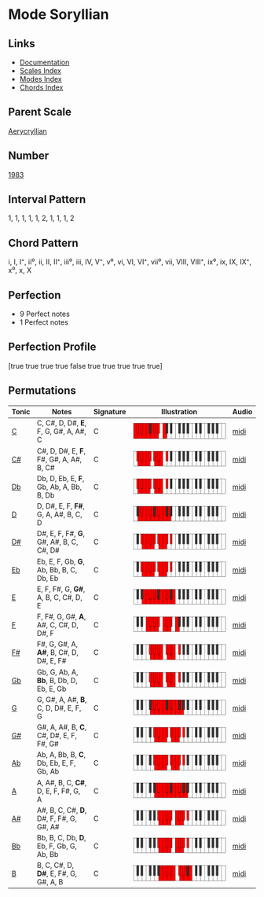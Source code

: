 # Mode Soryllian

## Links

- [Documentation](index.md)
- [Scales Index](Scales.md)
- [Modes Index](Modes.md)
- [Chords Index](Chords.md)

## Parent Scale

[Aerycryllian](ScaleAerycryllian.md)

## Number

[1983](https://ianring.com/musictheory/scales/1983)

## Interval Pattern

1, 1, 1, 1, 1, 2, 1, 1, 1, 2

## Chord Pattern

i, I, I⁺, ii⁰, ii, II, II⁺, iii⁰, iii, IV, V⁺, v⁰, vi, VI, VI⁺, vii⁰, vii, VIII, VIII⁺, ix⁰, ix, IX, IX⁺, x⁰, x, X

## Perfection

- 9 Perfect notes
- 1 Perfect notes

## Perfection Profile

[true true true true false true true true true true]

## Permutations

| Tonic | Notes | Signature | Illustration | Audio |
|-------|-------|-----------|--------------|-------|
| [C](ModeCNaturalSoryllian.md) | C, C#, D, D#, **E**, F, G, G#, A, A#, C | C | ![CNaturalSoryllian](ModeCNaturalSoryllian.png) | [midi](https://github.com/edipermadi/music/blob/main/docs/ModeCNaturalSoryllian.mid?raw=true) |
| [C#](ModeCSharpSoryllian.md) | C#, D, D#, E, **F**, F#, G#, A, A#, B, C# | C | ![CSharpSoryllian](ModeCSharpSoryllian.png) | [midi](https://github.com/edipermadi/music/blob/main/docs/ModeCSharpSoryllian.mid?raw=true) |
| [Db](ModeDFlatSoryllian.md) | Db, D, Eb, E, **F**, Gb, Ab, A, Bb, B, Db | C | ![DFlatSoryllian](ModeDFlatSoryllian.png) | [midi](https://github.com/edipermadi/music/blob/main/docs/ModeDFlatSoryllian.mid?raw=true) |
| [D](ModeDNaturalSoryllian.md) | D, D#, E, F, **F#**, G, A, A#, B, C, D | C | ![DNaturalSoryllian](ModeDNaturalSoryllian.png) | [midi](https://github.com/edipermadi/music/blob/main/docs/ModeDNaturalSoryllian.mid?raw=true) |
| [D#](ModeDSharpSoryllian.md) | D#, E, F, F#, **G**, G#, A#, B, C, C#, D# | C | ![DSharpSoryllian](ModeDSharpSoryllian.png) | [midi](https://github.com/edipermadi/music/blob/main/docs/ModeDSharpSoryllian.mid?raw=true) |
| [Eb](ModeEFlatSoryllian.md) | Eb, E, F, Gb, **G**, Ab, Bb, B, C, Db, Eb | C | ![EFlatSoryllian](ModeEFlatSoryllian.png) | [midi](https://github.com/edipermadi/music/blob/main/docs/ModeEFlatSoryllian.mid?raw=true) |
| [E](ModeENaturalSoryllian.md) | E, F, F#, G, **G#**, A, B, C, C#, D, E | C | ![ENaturalSoryllian](ModeENaturalSoryllian.png) | [midi](https://github.com/edipermadi/music/blob/main/docs/ModeENaturalSoryllian.mid?raw=true) |
| [F](ModeFNaturalSoryllian.md) | F, F#, G, G#, **A**, A#, C, C#, D, D#, F | C | ![FNaturalSoryllian](ModeFNaturalSoryllian.png) | [midi](https://github.com/edipermadi/music/blob/main/docs/ModeFNaturalSoryllian.mid?raw=true) |
| [F#](ModeFSharpSoryllian.md) | F#, G, G#, A, **A#**, B, C#, D, D#, E, F# | C | ![FSharpSoryllian](ModeFSharpSoryllian.png) | [midi](https://github.com/edipermadi/music/blob/main/docs/ModeFSharpSoryllian.mid?raw=true) |
| [Gb](ModeGFlatSoryllian.md) | Gb, G, Ab, A, **Bb**, B, Db, D, Eb, E, Gb | C | ![GFlatSoryllian](ModeGFlatSoryllian.png) | [midi](https://github.com/edipermadi/music/blob/main/docs/ModeGFlatSoryllian.mid?raw=true) |
| [G](ModeGNaturalSoryllian.md) | G, G#, A, A#, **B**, C, D, D#, E, F, G | C | ![GNaturalSoryllian](ModeGNaturalSoryllian.png) | [midi](https://github.com/edipermadi/music/blob/main/docs/ModeGNaturalSoryllian.mid?raw=true) |
| [G#](ModeGSharpSoryllian.md) | G#, A, A#, B, **C**, C#, D#, E, F, F#, G# | C | ![GSharpSoryllian](ModeGSharpSoryllian.png) | [midi](https://github.com/edipermadi/music/blob/main/docs/ModeGSharpSoryllian.mid?raw=true) |
| [Ab](ModeAFlatSoryllian.md) | Ab, A, Bb, B, **C**, Db, Eb, E, F, Gb, Ab | C | ![AFlatSoryllian](ModeAFlatSoryllian.png) | [midi](https://github.com/edipermadi/music/blob/main/docs/ModeAFlatSoryllian.mid?raw=true) |
| [A](ModeANaturalSoryllian.md) | A, A#, B, C, **C#**, D, E, F, F#, G, A | C | ![ANaturalSoryllian](ModeANaturalSoryllian.png) | [midi](https://github.com/edipermadi/music/blob/main/docs/ModeANaturalSoryllian.mid?raw=true) |
| [A#](ModeASharpSoryllian.md) | A#, B, C, C#, **D**, D#, F, F#, G, G#, A# | C | ![ASharpSoryllian](ModeASharpSoryllian.png) | [midi](https://github.com/edipermadi/music/blob/main/docs/ModeASharpSoryllian.mid?raw=true) |
| [Bb](ModeBFlatSoryllian.md) | Bb, B, C, Db, **D**, Eb, F, Gb, G, Ab, Bb | C | ![BFlatSoryllian](ModeBFlatSoryllian.png) | [midi](https://github.com/edipermadi/music/blob/main/docs/ModeBFlatSoryllian.mid?raw=true) |
| [B](ModeBNaturalSoryllian.md) | B, C, C#, D, **D#**, E, F#, G, G#, A, B | C | ![BNaturalSoryllian](ModeBNaturalSoryllian.png) | [midi](https://github.com/edipermadi/music/blob/main/docs/ModeBNaturalSoryllian.mid?raw=true) |
